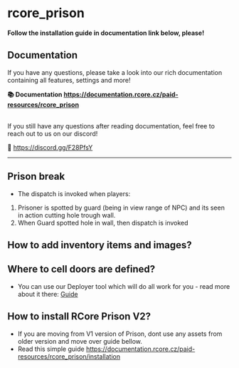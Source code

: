 # rcore_prison

**Follow the installation guide in documentation link below, please!**

## **Documentation**
If you have any questions, please take a look into our rich documentation containing all features, settings and more!

**📚 Documentation https://documentation.rcore.cz/paid-resources/rcore_prison** <br/><br/>

If you still have any questions after reading documentation, feel free to reach out to us on our discord!

📧 https://discord.gg/F28PfsY

***

## **Prison break**

* The dispatch is invoked when players:

1. Prisoner is spotted by guard (being in view range of NPC) and its seen in action cutting hole trough wall.
2. When Guard spotted hole in wall, then dispatch is invoked


## **How to add inventory items and images?**
## **Where to cell doors are defined?**

- You can use our Deployer tool which will do all work for you - read more about it there: [Guide](https://documentation.rcore.cz/paid-resources/rcore_prison/guides/deployer)

## **How to install RCore Prison V2?** 
- If you are moving from V1 version of Prison, dont use any assets from older version and move over guide bellow.
- Read this simple guide https://documentation.rcore.cz/paid-resources/rcore_prison/installation
